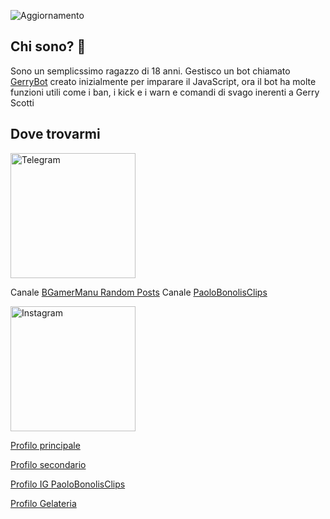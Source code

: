 ![Aggiornamento](https://img.shields.io/badge/Ultimo%20aggiornamento-4%20luglio-blue)

## Chi sono? 👋
Sono un semplicssimo ragazzo di 18 anni. Gestisco un bot chiamato [GerryBot](https://bgamermanu.cf/gerryinvite) creato inizialmente per imparare il JavaScript, ora il bot ha molte funzioni utili come i ban, i kick e i warn e comandi di svago inerenti a Gerry Scotti

## Dove trovarmi
<img src="https://upload.wikimedia.org/wikipedia/commons/thumb/8/82/Telegram_logo.svg/2048px-Telegram_logo.svg.png" alt="Telegram" width="200" height="200">

Canale [BGamerManu Random Posts](https://t.me/bgamermanuposts)
Canale [PaoloBonolisClips](https://t.me/paolobonolisclips)

<img src="https://upload.wikimedia.org/wikipedia/commons/thumb/a/a5/Instagram_icon.png/600px-Instagram_icon.png" alt="Instagram" width="200" height="200">

[Profilo principale](https://instagram.com/bgamermanu)

[Profilo secondario](https://instagram.com/bgamermanu_2)

[Profilo IG PaoloBonolisClips](https://instagram.com/paolobonolisclips)

[Profilo Gelateria](https://instagram.com/gelateriaciao2)
